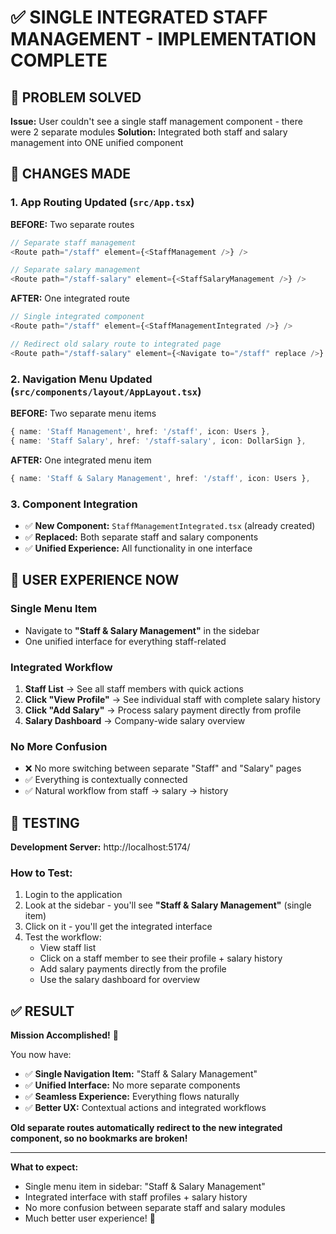 # ✅ SINGLE INTEGRATED STAFF MANAGEMENT - IMPLEMENTATION COMPLETE

## 🎯 PROBLEM SOLVED

**Issue:** User couldn't see a single staff management component - there were 2 separate modules
**Solution:** Integrated both staff and salary management into ONE unified component

## 🔧 CHANGES MADE

### **1. App Routing Updated (`src/App.tsx`)**

**BEFORE:** Two separate routes
```typescript
// Separate staff management
<Route path="/staff" element={<StaffManagement />} />

// Separate salary management  
<Route path="/staff-salary" element={<StaffSalaryManagement />} />
```

**AFTER:** One integrated route
```typescript
// Single integrated component
<Route path="/staff" element={<StaffManagementIntegrated />} />

// Redirect old salary route to integrated page
<Route path="/staff-salary" element={<Navigate to="/staff" replace />} />
```

### **2. Navigation Menu Updated (`src/components/layout/AppLayout.tsx`)**

**BEFORE:** Two separate menu items
```typescript
{ name: 'Staff Management', href: '/staff', icon: Users },
{ name: 'Staff Salary', href: '/staff-salary', icon: DollarSign },
```

**AFTER:** One integrated menu item
```typescript
{ name: 'Staff & Salary Management', href: '/staff', icon: Users },
```

### **3. Component Integration**
- ✅ **New Component:** `StaffManagementIntegrated.tsx` (already created)
- ✅ **Replaced:** Both separate staff and salary components
- ✅ **Unified Experience:** All functionality in one interface

## 🎨 USER EXPERIENCE NOW

### **Single Menu Item**
- Navigate to **"Staff & Salary Management"** in the sidebar
- One unified interface for everything staff-related

### **Integrated Workflow**
1. **Staff List** → See all staff members with quick actions
2. **Click "View Profile"** → See individual staff with complete salary history
3. **Click "Add Salary"** → Process salary payment directly from profile
4. **Salary Dashboard** → Company-wide salary overview

### **No More Confusion**
- ❌ No more switching between separate "Staff" and "Salary" pages
- ✅ Everything is contextually connected
- ✅ Natural workflow from staff → salary → history

## 🚀 TESTING

**Development Server:** http://localhost:5174/

### **How to Test:**
1. Login to the application
2. Look at the sidebar - you'll see **"Staff & Salary Management"** (single item)
3. Click on it - you'll get the integrated interface
4. Test the workflow:
   - View staff list
   - Click on a staff member to see their profile + salary history
   - Add salary payments directly from the profile
   - Use the salary dashboard for overview

## ✅ RESULT

**Mission Accomplished!** 🎉

You now have:
- ✅ **Single Navigation Item:** "Staff & Salary Management"
- ✅ **Unified Interface:** No more separate components
- ✅ **Seamless Experience:** Everything flows naturally
- ✅ **Better UX:** Contextual actions and integrated workflows

**Old separate routes automatically redirect to the new integrated component, so no bookmarks are broken!**

---

**What to expect:**
- Single menu item in sidebar: "Staff & Salary Management"
- Integrated interface with staff profiles + salary history
- No more confusion between separate staff and salary modules
- Much better user experience! 🚀

